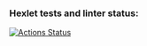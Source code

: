 ### Hexlet tests and linter status:
[![Actions Status](https://github.com/korpeev/frontend-project-lvl3/workflows/hexlet-check/badge.svg)](https://github.com/korpeev/frontend-project-lvl3/actions)